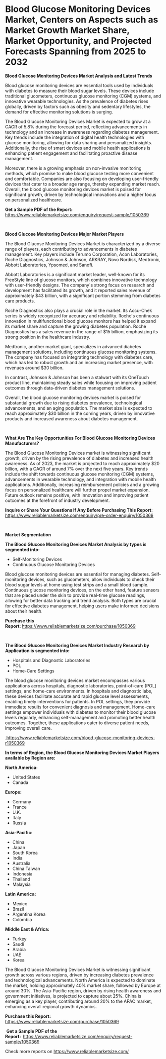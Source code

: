 <p><h1>Blood Glucose Monitoring Devices Market, Centers on Aspects such as Market Growth Market Share, Market Opportunity, and Projected Forecasts Spanning from 2025 to 2032</h1></p><p><strong>Blood Glucose Monitoring Devices Market Analysis and Latest Trends</strong></p>
<p><p>Blood glucose monitoring devices are essential tools used by individuals with diabetes to measure their blood sugar levels. These devices include traditional glucometers, continuous glucose monitoring (CGM) systems, and innovative wearable technologies. As the prevalence of diabetes rises globally, driven by factors such as obesity and sedentary lifestyles, the demand for effective monitoring solutions is surging.</p><p>The Blood Glucose Monitoring Devices Market is expected to grow at a CAGR of 5.8% during the forecast period, reflecting advancements in technology and an increase in awareness regarding diabetes management. Key trends include the integration of digital health technologies with glucose monitoring, allowing for data sharing and personalized insights. Additionally, the rise of smart devices and mobile health applications is enhancing patient engagement and facilitating proactive disease management.</p><p>Moreover, there is a growing emphasis on non-invasive monitoring methods, which promise to make blood glucose testing more convenient and comfortable. Companies are also focusing on developing user-friendly devices that cater to a broader age range, thereby expanding market reach. Overall, the blood glucose monitoring devices market is poised for significant growth, driven by technological innovations and a higher focus on personalized healthcare.</p></p>
<p><strong>Get a Sample PDF of the Report:&nbsp;</strong> <a href="https://www.reliablemarketsize.com/enquiry/request-sample/1050369?utm_campaign=2005&utm_medium=2&utm_source=Github&utm_content=ia&utm_term=04032025&utm_id=blood-glucose-monitoring-devices">https://www.reliablemarketsize.com/enquiry/request-sample/1050369</a></p>
<p>&nbsp;</p>
<p><strong>Blood Glucose Monitoring Devices Major Market Players</strong></p>
<p><p>The Blood Glucose Monitoring Devices Market is characterized by a diverse range of players, each contributing to advancements in diabetes management. Key players include Terumo Corporation, Acon Laboratories, Roche Diagnostics, Johnson & Johnson, ARKRAY, Novo Nordisk, Medtronic, Abbott Laboratories, Ypsomed, and Sanofi.</p><p>Abbott Laboratories is a significant market leader, well-known for its FreeStyle line of glucose monitors, which combines innovative technology with user-friendly designs. The company's strong focus on research and development has facilitated its growth, and it reported sales revenue of approximately $43 billion, with a significant portion stemming from diabetes care products.</p><p>Roche Diagnostics also plays a crucial role in the market. Its Accu-Chek series is widely recognized for accuracy and reliability. Roche's continuous innovation in multifunctional blood glucose monitors has helped it expand its market share and capture the growing diabetes population. Roche Diagnostics has a sales revenue in the range of $15 billion, emphasizing its strong position in the healthcare industry.</p><p>Medtronic, another market giant, specializes in advanced diabetes management solutions, including continuous glucose monitoring systems. The company has focused on integrating technology with diabetes care, which has led to robust growth and an increasing market presence, with revenues around $30 billion.</p><p>In contrast, Johnson & Johnson has been a stalwart with its OneTouch product line, maintaining steady sales while focusing on improving patient outcomes through data-driven diabetes management solutions.</p><p>Overall, the blood glucose monitoring devices market is poised for substantial growth due to rising diabetes prevalence, technological advancements, and an aging population. The market size is expected to reach approximately $30 billion in the coming years, driven by innovative products and increased awareness about diabetes management.</p></p>
<p>&nbsp;</p>
<p><strong>What Are The Key Opportunities For Blood Glucose Monitoring Devices Manufacturers?</strong></p>
<p><p>The Blood Glucose Monitoring Devices market is witnessing significant growth, driven by the rising prevalence of diabetes and increased health awareness. As of 2023, the market is projected to reach approximately $20 billion, with a CAGR of around 7% over the next five years. Key trends include the shift towards continuous glucose monitoring (CGM) systems, advancements in wearable technology, and integration with mobile health applications. Additionally, increasing reimbursement policies and a growing focus on personalized healthcare will further propel market expansion. Future outlook remains positive, with innovation and improving patient outcomes at the forefront of industry development.</p></p>
<p><strong>Inquire or Share Your Questions If Any Before Purchasing This Report:</strong> <a href="https://www.reliablemarketsize.com/enquiry/pre-order-enquiry/1050369?utm_campaign=2005&utm_medium=2&utm_source=Github&utm_content=ia&utm_term=04032025&utm_id=blood-glucose-monitoring-devices">https://www.reliablemarketsize.com/enquiry/pre-order-enquiry/1050369</a></p>
<p>&nbsp;</p>
<p><strong>Market Segmentation</strong></p>
<p><strong>The Blood Glucose Monitoring Devices Market Analysis by types is segmented into:</strong></p>
<p><ul><li>Self-Monitoring Devices</li><li>Continuous Glucose Monitoring Devices</li></ul></p>
<p><p>Blood glucose monitoring devices are essential for managing diabetes. Self-monitoring devices, such as glucometers, allow individuals to check their blood sugar levels at home using test strips and a small blood sample. Continuous glucose monitoring devices, on the other hand, feature sensors that are placed under the skin to provide real-time glucose readings, allowing for better data tracking and trend analysis. Both types are crucial for effective diabetes management, helping users make informed decisions about their health.</p></p>
<p><strong>Purchase this Report:&nbsp;</strong><a href="https://www.reliablemarketsize.com/purchase/1050369?utm_campaign=2005&utm_medium=2&utm_source=Github&utm_content=ia&utm_term=04032025&utm_id=blood-glucose-monitoring-devices">https://www.reliablemarketsize.com/purchase/1050369</a></p>
<p>&nbsp;</p>
<p><strong>The Blood Glucose Monitoring Devices Market Industry Research by Application is segmented into:</strong></p>
<p><ul><li>Hospitals and Diagnostic Laboratories</li><li>POL</li><li>Home-Care Settings</li></ul></p>
<p><p>The blood glucose monitoring devices market encompasses various applications across hospitals, diagnostic laboratories, point-of-care (POL) settings, and home-care environments. In hospitals and diagnostic labs, these devices facilitate accurate and rapid glucose level assessments, enabling timely interventions for patients. In POL settings, they provide immediate results for convenient diagnosis and management. Home-care settings empower individuals with diabetes to monitor their blood glucose levels regularly, enhancing self-management and promoting better health outcomes. Together, these applications cater to diverse patient needs, improving overall care.</p></p>
<p><a href="https://www.reliablemarketsize.com/blood-glucose-monitoring-devices-r1050369?utm_campaign=2005&utm_medium=2&utm_source=Github&utm_content=ia&utm_term=04032025&utm_id=blood-glucose-monitoring-devices">&nbsp;https://www.reliablemarketsize.com/blood-glucose-monitoring-devices-r1050369</a></p>
<p><strong>In terms of Region, the Blood Glucose Monitoring Devices Market Players available by Region are:</strong></p>
<p>
    <p> <strong> North America: </strong>
        <ul>
            <li>United States</li>
            <li>Canada</li>
        </ul>
        </p> 
    <p> <strong> Europe: </strong>
        <ul>
            <li>Germany</li>
            <li>France</li>
            <li>U.K.</li>
            <li>Italy</li>
            <li>Russia</li>
        </ul>
        </p> 
    <p> <strong> Asia-Pacific: </strong>
        <ul>
            <li>China</li>
            <li>Japan</li>
            <li>South Korea</li>
            <li>India</li>
            <li>Australia</li>
            <li>China Taiwan</li>
            <li>Indonesia</li>
            <li>Thailand</li>
            <li>Malaysia</li>
        </ul>
        </p> 
    <p> <strong> Latin America: </strong>
        <ul>
            <li>Mexico</li>
            <li>Brazil</li>
            <li>Argentina Korea</li>
            <li>Colombia</li>
        </ul>
        </p> 
    <p> <strong> Middle East & Africa: </strong>
        <ul>
            <li>Turkey</li>
            <li>Saudi</li>
            <li>Arabia</li>
            <li>UAE</li>
            <li>Korea</li>
        </ul>
    </p>
    </p>
<p><p>The Blood Glucose Monitoring Devices Market is witnessing significant growth across various regions, driven by increasing diabetes prevalence and technological advancements. North America is expected to dominate the market, holding approximately 40% market share, followed by Europe at around 30%. The Asia-Pacific region, driven by rising health awareness and government initiatives, is projected to capture about 25%. China is emerging as a key player, contributing around 20% to the APAC market, enhancing overall regional growth dynamics.</p></p>
<p><strong>Purchase this Report: </strong><a href="https://www.reliablemarketsize.com/purchase/1050369?utm_campaign=2005&utm_medium=2&utm_source=Github&utm_content=ia&utm_term=04032025&utm_id=blood-glucose-monitoring-devices">https://www.reliablemarketsize.com/purchase/1050369</a></p>
<p>&nbsp;<strong>Get a Sample PDF of the Report:&nbsp;&nbsp;</strong><a href="https://www.reliablemarketsize.com/enquiry/request-sample/1050369?utm_campaign=2005&utm_medium=2&utm_source=Github&utm_content=ia&utm_term=04032025&utm_id=blood-glucose-monitoring-devices">https://www.reliablemarketsize.com/enquiry/request-sample/1050369</a></p>
<p><strong></strong></p>
<p>Check more reports on <a href="https://www.reliablemarketsize.com/?utm_campaign=2005&utm_medium=2&utm_source=Github&utm_content=ia&utm_term=04032025&utm_id=blood-glucose-monitoring-devices">https://www.reliablemarketsize.com/</a></p>